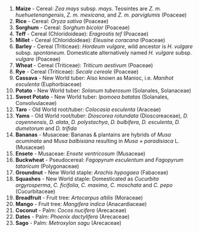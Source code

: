 1. **Maize** - Cereal: _Zea mays_ subsp. _mays_. Teosintes are _Z. m. huehuetenangensis_, _Z. m. mexicana_, and _Z. m. parviglumis_ (Poaceae)
2. **Rice** - Cereal: _Oryza sativa_ (Poaceae)
3. **Sorghum** - Cereal: _Sorghum bicolor_ (Poaceae)
4. **Teff** - Cereal (Chloridoideae): _Eragrostis tef_ (Poaceae)
5. **Millet** - Cereal (Chloridoideae): _Eleusine coracana_ (Poaceae)
6. **Barley** - Cereal (Triticeae): _Hordeum vulgare_, wild ancestor is _H. vulgare_ subsp. _spontaneum_. Domesticate alternatively named _H. vulgare_ subsp. _vulgare_ (Poaceae)
7. **Wheat** - Cereal (Triticeae): _Triticum aestivum_ (Poaceae)
8. **Rye** - Cereal (Triticeae): _Secale cereale_ (Poaceae)
9. **Cassava** - New World tuber: Also known as Manioc, i.e. _Manihot esculenta_ (Euphorbiaceae)
10. **Potato** - New World tuber: _Solanum tuberosum_ (Solanales, Solanaceae)
11. **Sweet Potato** - New World tuber: _Ipomoea batatas_ (Solanales, Convolvulaceae)
12. **Taro** - Old World root/tuber: _Colocasia esculenta_ (Araceae)
13. **Yams** - Old World root/tuber: _Dioscorea rotundata_ (Dioscoreaceae), _D. cayennensis_, _D. alata_, _D. polystachya_, _D. bulbifera_, _D. esculenta_, _D. dumetorum_ and _D. trifida_
14. **Bananas** - Musaceae: Bananas & plantains are hybrids of _Musa acuminata_ and _Musa balbisiana_ resulting in _Musa × paradisiaca_ L. (Musaceae)
15. **Ensete** - Musaceae: _Ensete ventricosum_ (Musaceae)
16. **Buckwheat** - Pseudocereal: _Fagopyrum esculentum_ and _Fagopyrum tataricum_ (Polygonaceae)
17. **Groundnut** - New World staple: _Arachis hypogaea_ (Fabaceae)
18. **Squashes** - New World staple: Domesticated as _Cucurbita argyrosperma_, _C. ficifolia_, _C. maxima_, _C. moschata_ and _C. pepo_ (Cucurbitaceae)
19. **Breadfruit** - Fruit tree: _Artocarpus altilis_ (Moraceae) 
20. **Mango** - Fruit tree: _Mangifera indica_ (Anacardiaceae)
21. **Coconut** - Palm: _Cocos nucifera_ (Arecaceae)
22. **Dates** - Palm: _Phoenix dactylifera_ (Arecaceae)
23. **Sago** - Palm: _Metroxylon sagu_ (Arecaceae)
